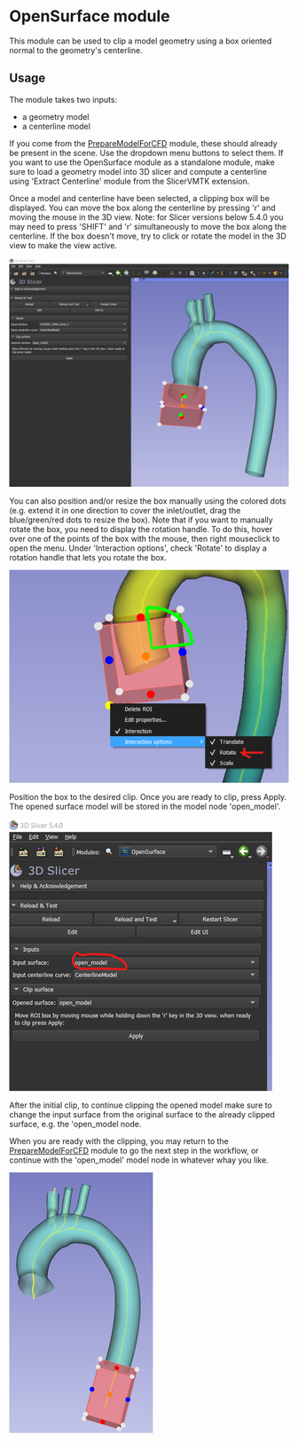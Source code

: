# OpenSurface module
This module can be used to clip a model geometry using a box oriented normal to the geometry's centerline. 

## Usage
The module takes two inputs:
- a geometry model
- a centerline model

If you come from the [PrepareModelForCFD](PrepareModelForCFD.md) module, these should already be present in the scene. Use the dropdown menu buttons to select them. If you want to use the OpenSurface module as a standalone module, make sure to load a geometry model into 3D slicer and compute a centerline using 'Extract Centerline' module from the SlicerVMTK extension.

Once a model and centerline have been selected, a clipping box will be displayed. You can move the box along the centerline by pressing 'r' and moving the mouse in the 3D view. Note: for Slicer versions below 5.4.0 you may need to press 'SHIFT' and 'r' simultaneously to move the box along the centerline. If the box doesn't move, try to click or rotate the model in the 3D view to make the view active.

![Open Surface Clipping Box](OpenSurface_0.png)

You can also position and/or resize the box manually using the colored dots (e.g. extend it in one direction to cover the inlet/outlet, drag the blue/green/red dots to resize the box). Note that if you want to manually rotate the box, you need to display the rotation handle. To do this, hover over one of the points of the box with the mouse, then right mouseclick to open the menu. Under 'Interaction options', check 'Rotate' to display a rotation handle that lets you rotate the box.

![rotate clipping Box](CFDModelPostProcessing_9.png)

Position the box to the desired clip. Once you are ready to clip, press Apply. The opened surface model will be stored in the model node 'open_model'.

![Open Surface model selection](OpenSurface_1.png)

After the initial clip, to continue clipping the opened model make sure to change the input surface from the original surface to the already clipped surface, e.g. the 'open_model node.

When you are ready with the clipping, you may return to the [PrepareModelForCFD](PrepareModelForCFD.md) module to go the next step in the workflow, or continue with the 'open_model' model node in whatever whay you like.

![Open Surface result](OpenSurface_2.png)
